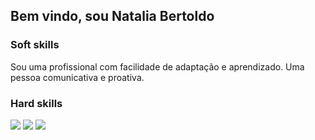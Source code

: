 ## Bem vindo, sou Natalia Bertoldo
### Soft skills
Sou uma profissional com facilidade de adaptação e aprendizado.
Uma pessoa comunicativa e proativa.
 
 ### Hard skills

 <div style="display: inline_block">
   <img src= "https://github.com/user-attachments/assets/da3aaf5c-74ac-4123-886a-905cddd75710"/>
   <img src= "https://github.com/user-attachments/assets/3a6b59f6-1695-4b45-a7ce-9e6218426744"/>
   <img src= "https://github.com/user-attachments/assets/dd98cabe-ec71-4acf-b0f1-85bd5ac3b2f4"/>
 </div>

